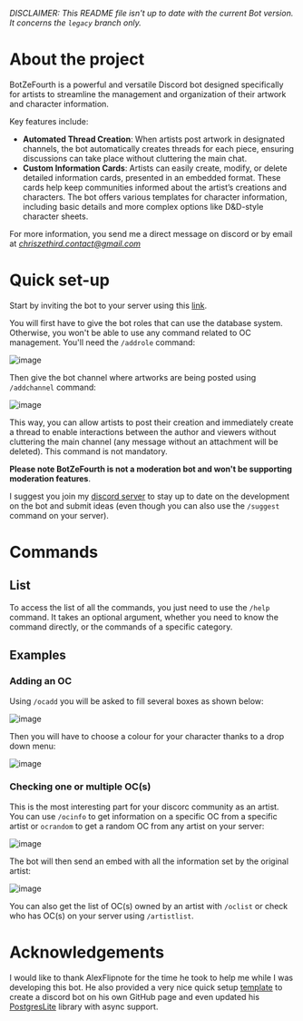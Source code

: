 *DISCLAIMER: This README file isn't up to date with the current Bot version. It concerns the `legacy` branch only.*

# About the project
BotZeFourth is a powerful and versatile Discord bot designed specifically for artists to streamline the management and organization of their artwork and character information.

Key features include:

- **Automated Thread Creation**: When artists post artwork in designated channels, the bot automatically creates threads for each piece, ensuring discussions can take place without cluttering the main chat.
- **Custom Information Cards**: Artists can easily create, modify, or delete detailed information cards, presented in an embedded format. These cards help keep communities informed about the artist’s creations and characters. The bot offers various templates for character information, including basic details and more complex options like D&D-style character sheets.

For more information, you send me a direct message on discord or by email at *chriszethird.contact@gmail.com*

# Quick set-up
Start by inviting the bot to your server using this
[link](https://discord.com/api/oauth2/authorize?client_id=848583084119031808&permissions=397553036369&scope=bot).

You will first have to give the bot roles that can use the database system. Otherwise, you won't be able to use any
command related to OC management. You'll need the `/addrole` command:

![image](https://github.com/ChrisZeThird/BotZeFourth/assets/86256324/ac244c11-726a-464c-a955-556f44200fd8)

Then give the bot channel where 
artworks are being posted using `/addchannel` command:

![image](https://github.com/ChrisZeThird/BotZeFourth/assets/86256324/b0cf44f4-c29e-4d42-9f31-73cef7e3b6a7)

This way, you can allow artists to post their creation and immediately create a thread to 
enable interactions between the author and viewers without cluttering the main channel (any message without an 
attachment will be deleted). This command is not mandatory.

**Please note BotZeFourth is not a moderation bot and won't be supporting moderation 
features**.

I suggest you join my [discord server](https://discord.gg/TcwjZhE) to stay up to date on the development on the bot and 
submit ideas (even though you can also use the `/suggest` command on your server).

# Commands

## List

To access the list of all the commands, you just need to use the `/help` command. It takes an optional argument, whether you need to know the command directly, or
the commands of a specific category.

## Examples

### Adding an OC

Using `/ocadd` you will be asked to fill several boxes as shown below:

![image](https://github.com/ChrisZeThird/BotZeFourth/assets/86256324/9d968273-c77a-4556-8b89-88a5f903a289)

Then you will have to choose a colour for your character thanks to a drop down menu:

![image](https://github.com/ChrisZeThird/BotZeFourth/assets/86256324/151563d2-8330-4307-9014-59e8f7735225)

### Checking one or multiple OC(s)

This is the most interesting part for your discorc community as an artist. You can use `/ocinfo` to get information on a specific OC from a specific artist or `ocrandom` to get a random OC from any artist on your server:

![image](https://github.com/ChrisZeThird/BotZeFourth/assets/86256324/df02ce21-f9b3-4dfd-a601-3fe9c26eccb3)

The bot will then send an embed with all the information set by the original artist:

![image](https://github.com/ChrisZeThird/BotZeFourth/assets/86256324/fc9d39f1-edbb-47b6-ba15-fae8ff5c416a)

You can also get the list of OC(s) owned by an artist with `/oclist` or check who has OC(s) on your server using `/artistlist`.

# Acknowledgements

I would like to thank AlexFlipnote for the time he took to help me while I was developing this bot. He also provided a 
very nice quick setup [template](https://github.com/AlexFlipnote/discord_bot.py) to create a discord bot on his own 
GitHub page and even updated his [PostgresLite](https://github.com/AlexFlipnote/PostgresLite) library with async support.
